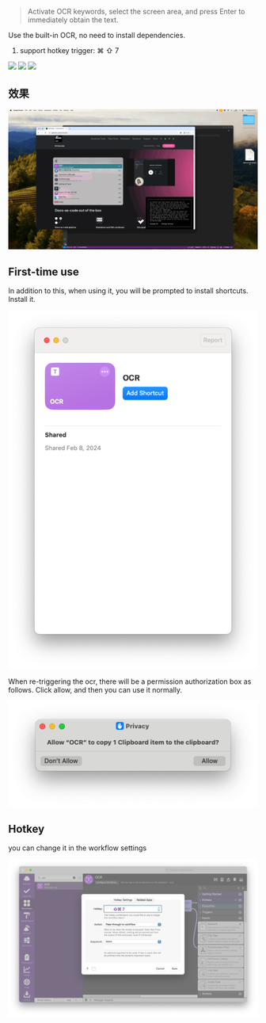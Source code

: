 > Activate OCR keywords, select the screen area, and press Enter to immediately obtain the text.

Use the built-in OCR, no need to install dependencies.

1. support hotkey trigger: ⌘ ⇧ 7



![](https://img.shields.io/badge/version-v2.2-green?style=for-the-badge)
[![](https://img.shields.io/badge/download-click-blue?style=for-the-badge)](https://github.com/alanhg/alfred-workflows/raw/master/ocr/OCR.alfredworkflow)
[![](https://img.shields.io/badge/plist-link-important?style=for-the-badge)](https://raw.githubusercontent.com/alanhg/alfred-workflows/master/ocr/src/info.plist)



<!-- more -->

## 效果
![](screenshot/screenshot.gif)

## First-time use

In addition to this, when using it, you will be prompted to install shortcuts. Install it.

![screenshot1.png](screenshot/screenshot1.png)

When re-triggering the ocr, there will be a permission authorization box as follows. Click allow, and then you can use it normally.

![screenshot2.png](screenshot/screenshot2.png)

## Hotkey
you can change it in the workflow settings

![screenshot4.png](screenshot/screenshot4.png)
